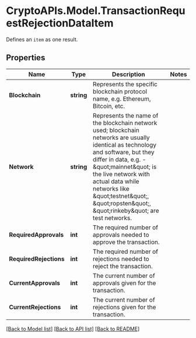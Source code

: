 # CryptoAPIs.Model.TransactionRequestRejectionDataItem
Defines an `item` as one result.

## Properties

Name | Type | Description | Notes
------------ | ------------- | ------------- | -------------
**Blockchain** | **string** | Represents the specific blockchain protocol name, e.g. Ethereum, Bitcoin, etc. | 
**Network** | **string** | Represents the name of the blockchain network used; blockchain networks are usually identical as technology and software, but they differ in data, e.g. - \&quot;mainnet\&quot; is the live network with actual data while networks like \&quot;testnet\&quot;, \&quot;ropsten\&quot;, \&quot;rinkeby\&quot; are test networks. | 
**RequiredApprovals** | **int** | The required number of approvals needed to approve the transaction. | 
**RequiredRejections** | **int** | The required number of rejections needed to reject the transaction. | 
**CurrentApprovals** | **int** | The current number of approvals given for the transaction. | 
**CurrentRejections** | **int** | The current number of rejections given for the transaction. | 

[[Back to Model list]](../README.md#documentation-for-models) [[Back to API list]](../README.md#documentation-for-api-endpoints) [[Back to README]](../README.md)

